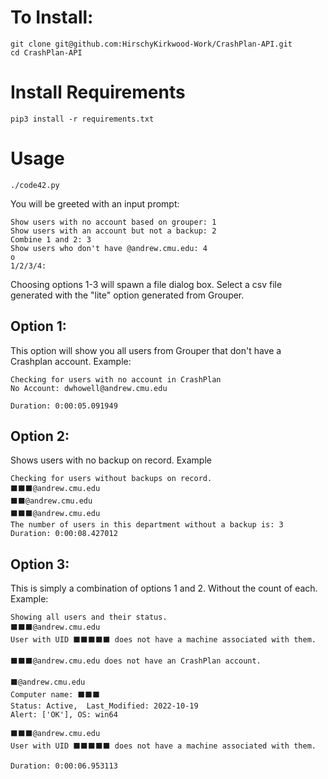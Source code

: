 # To Install:
```
git clone git@github.com:HirschyKirkwood-Work/CrashPlan-API.git
cd CrashPlan-API
```
# Install Requirements
`pip3 install -r requirements.txt`

# Usage

`./code42.py`

You will be greeted with an input prompt:

```
Show users with no account based on grouper: 1
Show users with an account but not a backup: 2
Combine 1 and 2: 3
Show users who don't have @andrew.cmu.edu: 4
o
1/2/3/4: 
```
Choosing options 1-3 will spawn a file dialog box. Select a csv file generated with the "lite" option generated from Grouper.

## Option 1:
This option will show you all users from Grouper that don't have a Crashplan account.
Example:
```
Checking for users with no account in CrashPlan
No Account: dwhowell@andrew.cmu.edu

Duration: 0:00:05.091949
```
## Option 2:
Shows users with no backup on record.
Example
```
Checking for users without backups on record.
⬛⬛⬛@andrew.cmu.edu
⬛⬛@andrew.cmu.edu
⬛⬛⬛@andrew.cmu.edu
The number of users in this department without a backup is: 3
Duration: 0:00:08.427012
```
## Option 3:
This is simply a combination of options 1 and 2. Without the count of each.
Example:
```
Showing all users and their status.
⬛⬛⬛@andrew.cmu.edu
User with UID ⬛⬛⬛⬛⬛ does not have a machine associated with them.

⬛⬛⬛@andrew.cmu.edu does not have an CrashPlan account.

⬛@andrew.cmu.edu
Computer name: ⬛⬛⬛
Status: Active,  Last_Modified: 2022-10-19
Alert: ['OK'], OS: win64

⬛⬛⬛@andrew.cmu.edu
User with UID ⬛⬛⬛⬛⬛ does not have a machine associated with them.

Duration: 0:00:06.953113
```